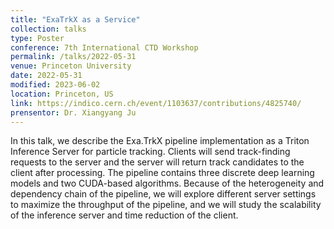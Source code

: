 ```yaml
---
title: "ExaTrkX as a Service"
collection: talks
type: Poster
conference: 7th International CTD Workshop
permalink: /talks/2022-05-31
venue: Princeton University
date: 2022-05-31
modified: 2023-06-02
location: Princeton, US
link: https://indico.cern.ch/event/1103637/contributions/4825740/
prensentor: Dr. Xiangyang Ju
---
```


In this talk, we describe the Exa.TrkX pipeline implementation as a Triton Inference Server for particle tracking. Clients will send track-finding requests to the server and the server will return track candidates to the client after processing. The pipeline contains three discrete deep learning models and two CUDA-based algorithms. Because of the heterogeneity and dependency chain of the pipeline, we will explore different server settings to maximize the throughput of the pipeline, and we will study the scalability of the inference server and time reduction of the client.